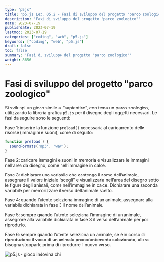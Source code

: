```yaml
---
type: "p5js"
title: 'p5.js Lez. 05.2 - Fasi di sviluppo del progetto "parco zoologico"'
description: 'Fasi di sviluppo del progetto "parco zoologico"'
date: 2023-07-19
publishdate: 2023-07-19
lastmod: 2023-07-19
categories: ["coding", "web", "p5.js"]
keywords: ["coding", "web", "p5.js"]
draft: false
toc: false
summary: 'Fasi di sviluppo del progetto "parco zoologico"'
weight: 8656
---
```


# Fasi di sviluppo del progetto "parco zoologico"

Si sviluppi un gioco simile al “sapientino”, con tema un parco zoologico, utilizzando la libreria grafica ``p5.js`` per il disegno degli oggetti necessari. Le fasi da seguire sono le seguenti:

Fase 1: inserire la funzione ``preload()`` necessaria al caricamento delle risorse (immagini e suoni), come di seguito:

```javascript
function preload() {
  soundFormats('mp3', 'wav');
}
```

Fase 2: caricare immagini e suoni in memoria e visualizzare le immagini nell’area da disegno, come nell’immagine in calce.

Fase 3: dichiarare una variabile che contenga il nome dell’animale, assegnare il valore iniziale “scegli” e visualizzarla nell’area del disegno sotto le figure degli animali, come nell’immagine in calce. Dichiarare una seconda variabile per memorizzare il verso dell’animale scelto.

Fase 4: quando l’utente seleziona immagine di un animale, assegnare alla variabile dichiarata in fase 3 il nome dell’animale.

Fase 5: sempre quando l’utente seleziona l’immagine di un animale, assegnare alla variabile dichiarata in fase 3 il verso dell’animale per poi riprodurlo.

Fase 6: sempre quando l’utente seleziona un animale, se è in corso di riproduzione il verso di un animale precedentemente selezionato, allora bisogna stopparlo prima di riprodurre il nuovo verso.

![p5.js - gioco indovina chi](/static/coding/web/p5js/progettoIndovinaChi.png "p5.js - gioco indovina chi")
